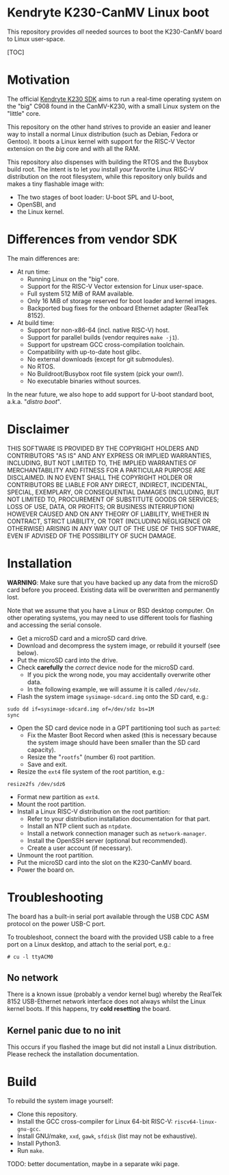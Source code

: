 # Kendryte K230-CanMV Linux boot

This repository provides *all* needed sources to boot the K230-CanMV board
to Linux user-space.

[TOC]

# Motivation

The official [Kendryte K230 SDK](https://github.com/kendryte/k230_sdk)
aims to run a real-time operating system on the "big" C908 found
in the CanMV-K230, with a small Linux system on the "little" core.

This repository on the other hand strives to provide an easier and leaner way
to install a normal Linux distribution (such as Debian, Fedora or Gentoo).
It boots a Linux kernel with support for the RISC-V Vector extension
on the *big* core and with all the RAM.

This repository also dispenses with building the RTOS
and the Busybox build root. The intent is to let *you* install *your* favorite
Linux RISC-V distribution on the root filesystem, while this repository only
builds and makes a tiny flashable image with:
* The two stages of boot loader: U-boot SPL and U-boot,
* OpenSBI, and
* the Linux kernel.

# Differences from vendor SDK

The main differences are:
* At run time:
  * Running Linux on the "big" core.
  * Support for the RISC-V Vector extension for Linux user-space.
  * Full system 512 MiB of RAM available.
  * Only 16 MiB of storage reserved for boot loader and kernel images.
  * Backported bug fixes for the onboard Ethernet adapter (RealTek 8152).
* At build time:
  * Support for non-x86-64 (incl. native RISC-V) host.
  * Support for parallel builds (vendor requires `make -j1`).
  * Support for upstream GCC cross-compilation toolchain.
  * Compatibility with up-to-date host glibc.
  * No external downloads (except for git submodules).
  * No RTOS.
  * No Buildroot/Busybox root file system (pick your own!).
  * No executable binaries without sources.

In the near future, we also hope to add support for U-boot standard boot,
a.k.a. "*distro boot*".

# Disclaimer

THIS SOFTWARE IS PROVIDED BY THE COPYRIGHT HOLDERS AND
CONTRIBUTORS "AS IS" AND ANY EXPRESS OR IMPLIED WARRANTIES,
INCLUDING, BUT NOT LIMITED TO, THE IMPLIED WARRANTIES OF
MERCHANTABILITY AND FITNESS FOR A PARTICULAR PURPOSE ARE
DISCLAIMED. IN NO EVENT SHALL THE COPYRIGHT HOLDER OR
CONTRIBUTORS BE LIABLE FOR ANY DIRECT, INDIRECT, INCIDENTAL,
SPECIAL, EXEMPLARY, OR CONSEQUENTIAL DAMAGES (INCLUDING,
BUT NOT LIMITED TO, PROCUREMENT OF SUBSTITUTE GOODS OR
SERVICES; LOSS OF USE, DATA, OR PROFITS; OR BUSINESS
INTERRUPTION) HOWEVER CAUSED AND ON ANY THEORY OF LIABILITY,
WHETHER IN CONTRACT, STRICT LIABILITY, OR TORT (INCLUDING
NEGLIGENCE OR OTHERWISE) ARISING IN ANY WAY OUT OF THE USE
OF THIS SOFTWARE, EVEN IF ADVISED OF THE POSSIBILITY OF SUCH DAMAGE.

# Installation

**WARNING**: Make sure that you have backed up any data from the microSD card
before you proceed. Existing data will be overwritten and permanently lost.

Note that we assume that you have a Linux or BSD desktop computer.
On other operating systems, you may need to use different tools for flashing
and accessing the serial console.

* Get a microSD card and a microSD card drive.
* Download and decompress the system image, or rebuild it yourself (see below).
* Put the microSD card into the drive.
* Check **carefully** the *correct* device node for the microSD card.
  * If you pick the wrong node, you may accidentally overwrite other data.
  * In the following example, we will assume it is called `/dev/sdz`.
* Flash the system image `sysimage-sdcard.img` onto the SD card, e.g.:
```
sudo dd if=sysimage-sdcard.img of=/dev/sdz bs=1M
sync
```
* Open the SD card device node in a GPT partitioning tool such as `parted`:
  * Fix the Master Boot Record when asked (this is necessary because the
    system image should have been smaller than the SD card capacity).
  * Resize the "`rootfs`" (number 6) root partition.
  * Save and exit.
* Resize the `ext4` file system of the root partition, e.g.:
```
resize2fs /dev/sdz6
```
* Format new partition as `ext4`.
* Mount the root partition.
* Install a Linux RISC-V distribution on the root partition:
  * Refer to your distribution installation documentation for that part.
  * Install an NTP client such as `ntpdate`.
  * Install a network connection manager such as `network-manager`.
  * Install the OpenSSH server (optional but recommended).
  * Create a user account (if necessary).
* Unmount the root partition.
* Put the microSD card into the slot on the K230-CanMV board.
* Power the board on.

# Troubleshooting

The board has a built-in serial port available through the USB CDC ASM protocol
on the power USB-C port.

To troubleshoot, connect the board with the provided USB cable to a free port
on a Linux desktop, and attach to the serial port, e.g.:
```
# cu -l ttyACM0
```

## No network

There is a known issue (probably a vendor kernel bug) whereby the RealTek 8152
USB-Ethernet network interface does not always whilst the Linux kernel boots.
If this happens, try **cold resetting** the board.

## Kernel panic due to no init

This occurs if you flashed the image but did not install a Linux distribution.
Please recheck the installation documentation.

# Build

To rebuild the system image yourself:

* Clone this repository.
* Install the GCC cross-compiler for Linux 64-bit RISC-V:
  `riscv64-linux-gnu-gcc`.
* Install GNU/make, `xxd`, `gawk`, `sfdisk` (list may not be exhaustive).
* Install Python3.
* Run `make`.

TODO: better documentation, maybe in a separate wiki page.
